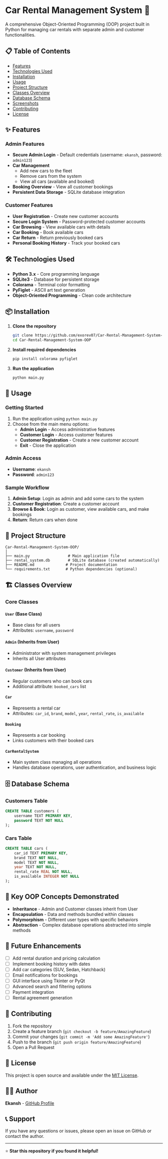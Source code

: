 # Car Rental Management System 🚗

A comprehensive Object-Oriented Programming (OOP) project built in Python for managing car rentals with separate admin and customer functionalities.

## 📋 Table of Contents
- [Features](#features)
- [Technologies Used](#technologies-used)
- [Installation](#installation)
- [Usage](#usage)
- [Project Structure](#project-structure)
- [Classes Overview](#classes-overview)
- [Database Schema](#database-schema)
- [Screenshots](#screenshots)
- [Contributing](#contributing)
- [License](#license)

## ✨ Features

### Admin Features
- **Secure Admin Login** - Default credentials (username: `ekansh`, password: `admin123`)
- **Car Management**
  - Add new cars to the fleet
  - Remove cars from the system
  - View all cars (available and booked)
- **Booking Overview** - View all customer bookings
- **Persistent Data Storage** - SQLite database integration

### Customer Features
- **User Registration** - Create new customer accounts
- **Secure Login System** - Password-protected customer accounts
- **Car Browsing** - View available cars with details
- **Car Booking** - Book available cars
- **Car Return** - Return previously booked cars
- **Personal Booking History** - Track your booked cars

## 🛠️ Technologies Used

- **Python 3.x** - Core programming language
- **SQLite3** - Database for persistent storage
- **Colorama** - Terminal color formatting
- **PyFiglet** - ASCII art text generation
- **Object-Oriented Programming** - Clean code architecture

## 📦 Installation

1. **Clone the repository**
   ```bash
   git clone https://github.com/exorev07/Car-Rental-Management-System-OOP.git
   cd Car-Rental-Management-System-OOP
   ```

2. **Install required dependencies**
   ```bash
   pip install colorama pyfiglet
   ```

3. **Run the application**
   ```bash
   python main.py
   ```

## 🚀 Usage

### Getting Started
1. Run the application using `python main.py`
2. Choose from the main menu options:
   - **Admin Login** - Access administrative features
   - **Customer Login** - Access customer features
   - **Customer Registration** - Create a new customer account
   - **Exit** - Close the application

### Admin Access
- **Username**: `ekansh`
- **Password**: `admin123`

### Sample Workflow
1. **Admin Setup**: Login as admin and add some cars to the system
2. **Customer Registration**: Create a customer account
3. **Browse & Book**: Login as customer, view available cars, and make bookings
4. **Return**: Return cars when done

## 📁 Project Structure

```
Car-Rental-Management-System-OOP/
│
├── main.py                 # Main application file
├── rental_system.db        # SQLite database (created automatically)
├── README.md              # Project documentation
└── requirements.txt       # Python dependencies (optional)
```

## 🏗️ Classes Overview

### Core Classes

#### `User` (Base Class)
- Base class for all users
- Attributes: `username`, `password`

#### `Admin` (Inherits from User)
- Administrator with system management privileges
- Inherits all User attributes

#### `Customer` (Inherits from User)
- Regular customers who can book cars
- Additional attribute: `booked_cars` list

#### `Car`
- Represents a rental car
- Attributes: `car_id`, `brand`, `model`, `year`, `rental_rate`, `is_available`

#### `Booking`
- Represents a car booking
- Links customers with their booked cars

#### `CarRentalSystem`
- Main system class managing all operations
- Handles database operations, user authentication, and business logic

## 🗄️ Database Schema

### Customers Table
```sql
CREATE TABLE customers (
    username TEXT PRIMARY KEY,
    password TEXT NOT NULL
);
```

### Cars Table
```sql
CREATE TABLE cars (
    car_id TEXT PRIMARY KEY,
    brand TEXT NOT NULL,
    model TEXT NOT NULL,
    year TEXT NOT NULL,
    rental_rate REAL NOT NULL,
    is_available INTEGER NOT NULL
);
```

## 🎯 Key OOP Concepts Demonstrated

- **Inheritance** - Admin and Customer classes inherit from User
- **Encapsulation** - Data and methods bundled within classes
- **Polymorphism** - Different user types with specific behaviors
- **Abstraction** - Complex database operations abstracted into simple methods

## 🔧 Future Enhancements

- [ ] Add rental duration and pricing calculation
- [ ] Implement booking history with dates
- [ ] Add car categories (SUV, Sedan, Hatchback)
- [ ] Email notifications for bookings
- [ ] GUI interface using Tkinter or PyQt
- [ ] Advanced search and filtering options
- [ ] Payment integration
- [ ] Rental agreement generation

## 🤝 Contributing

1. Fork the repository
2. Create a feature branch (`git checkout -b feature/AmazingFeature`)
3. Commit your changes (`git commit -m 'Add some AmazingFeature'`)
4. Push to the branch (`git push origin feature/AmazingFeature`)
5. Open a Pull Request

## 📝 License

This project is open source and available under the [MIT License](LICENSE).

## 👨‍💻 Author

**Ekansh** - [GitHub Profile](https://github.com/exorev07)

## 📞 Support

If you have any questions or issues, please open an issue on GitHub or contact the author.

---

⭐ **Star this repository if you found it helpful!**

